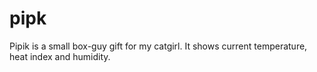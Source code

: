 # pipk
Pipik is a small box-guy gift for my catgirl.
It shows current temperature, heat index and humidity.

